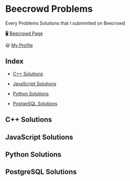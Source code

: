 # Beecrowd Problems

Every Problems Solutions that I submmited on Beecrowd

:desktop_computer:	<a href="https://www.beecrowd.com.br/judge/pt/">Beecrowd Page</a>

😃 <a href="https://www.beecrowd.com.br/judge/pt/profile/188518">My Profile</a>

## Index

- [C++ Solutions](#c-solutions)

- [JavaScript Solutions](#javascript-solutions)

- [Python Solutions](#python-solutions)

- [PostgeSQL Solutions](#postgresql-solutions)



## C++ Solutions

## JavaScript Solutions

## Python Solutions

## PostgreSQL Solutions
